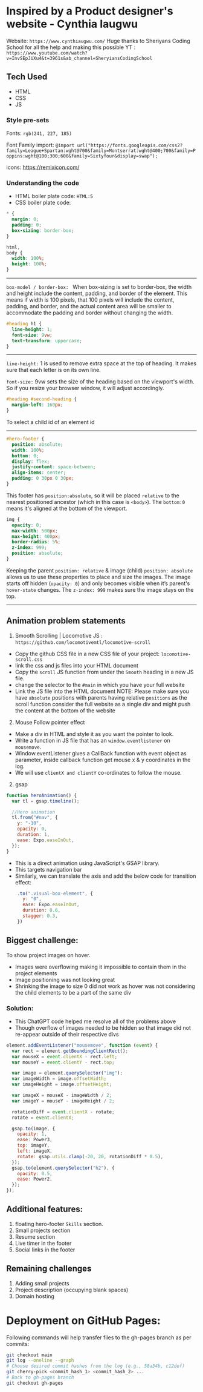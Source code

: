 # Inspired by a Product designer's website - Cynthia Iaugwu

Website: `https://www.cynthiaugwu.com/`
Huge thanks to Sheriyans Coding School for all the help and making this possible
YT : `https://www.youtube.com/watch?v=InvSEpJUXu4&t=3961s&ab_channel=SheryiansCodingSchool`

## Tech Used

- HTML
- CSS
- JS

### Style pre-sets

Fonts: `rgb(241, 227, 185)`

Font Family import: `@import url("https://fonts.googleapis.com/css2?family=League+Spartan:wght@700&family=Montserrat:wght@400;700&family=Poppins:wght@100;300;600&family=Sixtyfour&display=swap");`

icons: https://remixicon.com/

### Understanding the code

- HTML boiler plate code: `HTML:5`
- CSS boiler plate code:

```css
* {
  margin: 0;
  padding: 0;
  box-sizing: border-box;
}

html,
body {
  width: 100%;
  height: 100%;
}
```

---

`box-model / border-box: ` When box-sizing is set to border-box, the width and height include the content, padding, and border of the element. This means if width is 100 pixels, that 100 pixels will include the content, padding, and border, and the actual content area will be smaller to accommodate the padding and border without changing the width.

```css
#heading h1 {
  line-height: 1;
  font-size: 9vw;
  text-transform: uppercase;
}
```

---

`line-height:` 1 is used to remove extra space at the top of heading. It makes sure that each letter
is on its own line.

`font-size:` 9vw sets the size of the heading based on the viewport's width. So if you resize your browser window, it will adjust accordingly.

```css
#heading #second-heading {
  margin-left: 160px;
}
```

To select a child id of an element id

---

```css
#hero-footer {
  position: absolute;
  width: 100%;
  bottom: 0;
  display: flex;
  justify-content: space-between;
  align-items: center;
  padding: 0 30px 0 30px;
}
```

This footer has `position:absolute`, so it will be placed `relative` to the nearest positioned
ancestor (which in this case is `<body>`). The `bottom:0` means it's aligned at the bottom of the viewport.

```css
img {
  opacity: 0;
  max-width: 500px;
  max-height: 400px;
  border-radius: 5%;
  z-index: 999;
  position: absolute;
}
```

Keeping the parent `position: relative` & image (child) `position: absolute` allows us to use these properties to place and size the images. The image starts off hidden (`opacity: 0`) and only becomes visible when it’s parent's `hover-state` changes. The `z-index: 999` makes sure the image stays on the top.

---

## Animation problem statements

1. Smooth Scrolling | Locomotive JS : `https://github.com/locomotivemtl/locomotive-scroll`

- Copy the github CSS file in a new CSS file of your project: `locomotive-scroll.css`
- link the css and js files into your HTML document
- Copy the `scroll` JS function from under the `Smooth` heading in a new JS file.
- change the selector to the `#main` in which you have your full website
- Link the JS file into the HTML document
  NOTE: Please make sure you have `absolute` positions with parents having relative `positions` as the scroll function consider the full website as a single div and might push the content at the bottom of the website

2. Mouse Follow pointer effect

- Make a div in HTML and style it as you want the pointer to look.
- Write a function in JS file that has an `window.eventlistener` on `mousemove`.
- Window.eventListener gives a CallBack function with event object as parameter, inside callback function get mouse x & y coordinates in the log.
- We will use `clientX and clientY` co-ordinates to follow the mouse.

2. gsap

```javascript
function heroAnimation() {
  var tl = gsap.timeline();

  //Hero animation
  tl.from("#nav", {
    y: "-10",
    opacity: 0,
    duration: 1,
    ease: Expo.easeInOut,
  });
}
```

- This is a direct animation using JavaScript's GSAP library.
- This targets navigation bar
- Similarly, we can translate the axis and add the below code for transition effect:

```javascript
    .to(".visual-box-element", {
      y: "0",
      ease: Expo.easeInOut,
      duration: 0.6,
      stagger: 0.3,
    })
```

## Biggest challenge:

To show project images on hover.

- Images were overflowing making it impossible to contain them in the project elements
- Image positioning was not looking great
- Shrinking the image to size 0 did not work as hover was not considering the child elements to be a part of the same div

### Solution:

- This ChatGPT code helped me resolve all of the problems above
- Though overflow of images needed to be hidden so that image did not re-appear outside of their respective divs

```javascript
element.addEventListener("mousemove", function (event) {
  var rect = element.getBoundingClientRect();
  var mouseX = event.clientX - rect.left;
  var mouseY = event.clientY - rect.top;

  var image = element.querySelector("img");
  var imageWidth = image.offsetWidth;
  var imageHeight = image.offsetHeight;

  var imageX = mouseX - imageWidth / 2;
  var imageY = mouseY - imageHeight / 2;

  rotationDiff = event.clientX - rotate;
  rotate = event.clientX;

  gsap.to(image, {
    opacity: 1,
    ease: Power3,
    top: imageY,
    left: imageX,
    rotate: gsap.utils.clamp(-20, 20, rotationDiff * 0.5),
  });
  gsap.to(element.querySelector("h2"), {
    opacity: 0.5,
    ease: Power2,
  });
});
```

## Additional features:

1. floating hero-footer `Skills` section.
2. Small projects section
3. Resume section
4. Live timer in the footer
5. Social links in the footer

## Remaining challenges

1. Adding small projects
2. Project description (occupying blank spaces)
3. Domain hosting

# Deployment on GitHub Pages:

Following commands will help transfer files to the gh-pages branch as per commits:

```bash
git checkout main
git log --oneline --graph
# Choose desired commit hashes from the log (e.g., 58a34b, c12def)
git cherry-pick <commit_hash_1> <commit_hash_2> ...
# Back to gh-pages branch
git checkout gh-pages
```
